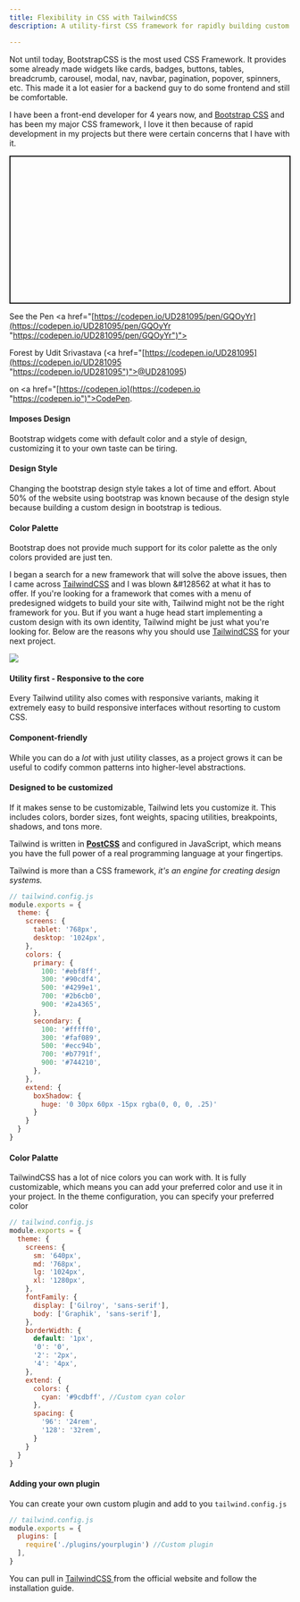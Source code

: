 ```yaml
---
title: Flexibility in CSS with TailwindCSS
description: A utility-first CSS framework for rapidly building custom designs.

---
```

Not until today, BootstrapCSS is the most used CSS Framework. It provides some already made widgets like cards, badges, buttons, tables, breadcrumb, carousel, modal, nav, navbar, pagination, popover, spinners, etc. This made it a lot easier for a backend guy to do some frontend and still be comfortable.

I have been a front-end developer for 4 years now, and [Bootstrap CSS](https://get.bootstrap.com "BootstrapCSS")  and has been my major CSS framework, I love it then because of rapid development in my projects but there were certain concerns that I have with it.

<p class="codepen" data-height="265" data-theme-id="light" data-default-tab="js,result" data-user="UD281095" data-slug-hash="GQOyYr" style="height: 265px; box-sizing: border-box; display: flex; align-items: center; justify-content: center; border: 2px solid; margin: 1em 0; padding: 1em;" data-pen-title="Forest">

  <span>See the Pen <a href="[https://codepen.io/UD281095/pen/GQOyYr](https://codepen.io/UD281095/pen/GQOyYr "https://codepen.io/UD281095/pen/GQOyYr")">

  Forest</a> by Udit Srivastava (<a href="[https://codepen.io/UD281095](https://codepen.io/UD281095 "https://codepen.io/UD281095")">@UD281095</a>)

  on <a href="[https://codepen.io](https://codepen.io "https://codepen.io")">CodePen</a>.</span>

</p>

<script async src="[https://static.codepen.io/assets/embed/ei.js](https://static.codepen.io/assets/embed/ei.js "https://static.codepen.io/assets/embed/ei.js")"></script>

#### **Imposes Design**

Bootstrap widgets come with default color and a style of design, customizing it to your own taste can be tiring.

#### **Design Style**

Changing the bootstrap design style takes a lot of time and effort.  About 50% of the website using bootstrap was known because of the design style because building a custom design in bootstrap is tedious.

#### **Color Palette**

Bootstrap does not provide much support for its color palette as the only colors provided are just ten.

I began a search for a new framework that will solve the above issues, then I came across [TailwindCSS](https://tailwindcss.com/ "Tailwindcss") and I was blown &#128562 at what it has to offer. If you're looking for a framework that comes with a menu of predesigned widgets to build your site with, Tailwind might not be the right framework for you. But if you want a huge head start implementing a custom design with its own identity, Tailwind might be just what you're looking for. Below are the reasons why you should use [TailwindCSS](https://tailwindcss.com "Tailwindcss") for your next project.

![](https://dotdev.co/wp-content/uploads/2019/06/stateofcss2019.png)

#### **Utility first - Responsive to the core**

Every Tailwind utility also comes with responsive variants, making it extremely easy to build responsive interfaces without resorting to custom CSS.

#### **Component-friendly**

While you can do a _lot_ with just utility classes, as a project grows it can be useful to codify common patterns into higher-level abstractions.

#### **Designed to be customized**

If it makes sense to be customizable, Tailwind lets you customize it. This includes colors, border sizes, font weights, spacing utilities, breakpoints, shadows, and tons more.

Tailwind is written in [**PostCSS**](http://postcss.org/) and configured in JavaScript, which means you have the full power of a real programming language at your fingertips.

Tailwind is more than a CSS framework, _it's an engine for creating design systems._

```js
// tailwind.config.js
module.exports = {
  theme: {
    screens: {
      tablet: '768px',
      desktop: '1024px',
    },
    colors: {
      primary: {
        100: '#ebf8ff',
        300: '#90cdf4',
        500: '#4299e1',
        700: '#2b6cb0',
        900: '#2a4365',
      },
      secondary: {
        100: '#fffff0',
        300: '#faf089',
        500: '#ecc94b',
        700: '#b7791f',
        900: '#744210',
      },
    },
    extend: {
      boxShadow: {
        huge: '0 30px 60px -15px rgba(0, 0, 0, .25)'
      }
    }
  }
}
```

#### **Color Palatte**

TailwindCSS has a lot of nice colors you can work with. It is fully customizable, which means you can add your preferred color and use it in your project. In the theme configuration, you can specify your preferred color

```js
// tailwind.config.js
module.exports = {
  theme: {
    screens: {
      sm: '640px',
      md: '768px',
      lg: '1024px',
      xl: '1280px',
    },
    fontFamily: {
      display: ['Gilroy', 'sans-serif'],
      body: ['Graphik', 'sans-serif'],
    },
    borderWidth: {
      default: '1px',
      '0': '0',
      '2': '2px',
      '4': '4px',
    },
    extend: {
      colors: {
        cyan: '#9cdbff', //Custom cyan color
      },
      spacing: {
        '96': '24rem',
        '128': '32rem',
      }
    }
  }
}
```

#### **Adding your own plugin**

You can create your own custom plugin and add to you `tailwind.config.js`

```js
// tailwind.config.js
module.exports = {
  plugins: [
    require('./plugins/yourplugin') //Custom plugin
  ],
}
```

You can pull in [TailwindCSS ](https://tailwindcss.com/docs/installation "Tailwind Docs")from the official website and follow the installation guide.